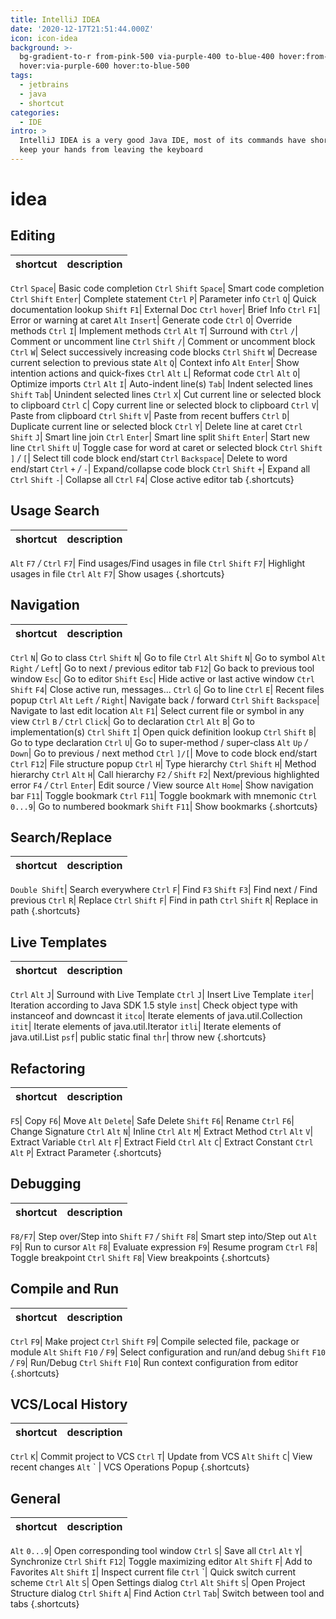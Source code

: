 ```yaml
---
title: IntelliJ IDEA
date: '2020-12-17T21:51:44.000Z'
icon: icon-idea
background: >-
  bg-gradient-to-r from-pink-500 via-purple-400 to-blue-400 hover:from-pink-700
  hover:via-purple-600 hover:to-blue-500
tags:
  - jetbrains
  - java
  - shortcut
categories:
  - IDE
intro: >
  IntelliJ IDEA is a very good Java IDE, most of its commands have shortcuts to
  keep your hands from leaving the keyboard
---
```


# idea

## Editing

| shortcut | description |
| :--- | :--- |


`Ctrl` `Space`\| Basic code completion `Ctrl` `Shift` `Space`\| Smart code completion `Ctrl` `Shift` `Enter`\| Complete statement `Ctrl` `P`\| Parameter info `Ctrl` `Q`\| Quick documentation lookup `Shift` `F1`\| External Doc `Ctrl` `hover`\| Brief Info `Ctrl` `F1`\| Error or warning at caret `Alt` `Insert`\| Generate code `Ctrl` `O`\| Override methods `Ctrl` `I`\| Implement methods `Ctrl` `Alt` `T`\| Surround with `Ctrl` `/`\| Comment or uncomment line `Ctrl` `Shift` `/`\| Comment or uncomment block `Ctrl` `W`\| Select successively increasing code blocks `Ctrl` `Shift` `W`\| Decrease current selection to previous state `Alt` `Q`\| Context info `Alt` `Enter`\| Show intention actions and quick-fixes `Ctrl` `Alt` `L`\| Reformat code `Ctrl` `Alt` `O`\| Optimize imports `Ctrl` `Alt` `I`\| Auto-indent line\(s\) `Tab`\| Indent selected lines `Shift` `Tab`\| Unindent selected lines `Ctrl` `X`\| Cut current line or selected block to clipboard `Ctrl` `C`\| Copy current line or selected block to clipboard `Ctrl` `V`\| Paste from clipboard `Ctrl` `Shift` `V`\| Paste from recent buffers `Ctrl` `D`\| Duplicate current line or selected block `Ctrl` `Y`\| Delete line at caret `Ctrl` `Shift` `J`\| Smart line join `Ctrl` `Enter`\| Smart line split `Shift` `Enter`\| Start new line `Ctrl` `Shift` `U`\| Toggle case for word at caret or selected block `Ctrl` `Shift` `]` _/_ `[`\| Select till code block end/start `Ctrl` `Backspace`\| Delete to word end/start `Ctrl` `+` _/_ `-`\| Expand/collapse code block `Ctrl` `Shift` `+`\| Expand all `Ctrl` `Shift` `-`\| Collapse all `Ctrl` `F4`\| Close active editor tab {.shortcuts}

## Usage Search

| shortcut | description |
| :--- | :--- |


`Alt` `F7` _/_ `Ctrl` `F7`\| Find usages/Find usages in file `Ctrl` `Shift` `F7`\| Highlight usages in file `Ctrl` `Alt` `F7`\| Show usages {.shortcuts}

## Navigation

| shortcut | description |
| :--- | :--- |


`Ctrl` `N`\| Go to class `Ctrl` `Shift` `N`\| Go to file `Ctrl` `Alt` `Shift` `N`\| Go to symbol `Alt` `Right` _/_ `Left`\| Go to next / previous editor tab `F12`\| Go back to previous tool window `Esc`\| Go to editor `Shift` `Esc`\| Hide active or last active window `Ctrl` `Shift` `F4`\| Close active run, messages... `Ctrl` `G`\| Go to line `Ctrl` `E`\| Recent files popup `Ctrl` `Alt` `Left` _/_ `Right`\| Navigate back / forward `Ctrl` `Shift` `Backspace`\| Navigate to last edit location `Alt` `F1`\| Select current file or symbol in any view `Ctrl` `B` _/_ `Ctrl` `Click`\| Go to declaration `Ctrl` `Alt` `B`\| Go to implementation\(s\) `Ctrl` `Shift` `I`\| Open quick definition lookup `Ctrl` `Shift` `B`\| Go to type declaration `Ctrl` `U`\| Go to super-method / super-class `Alt` `Up` _/_ `Down`\| Go to previous / next method `Ctrl` `]/[`\| Move to code block end/start `Ctrl` `F12`\| File structure popup `Ctrl` `H`\| Type hierarchy `Ctrl` `Shift` `H`\| Method hierarchy `Ctrl` `Alt` `H`\| Call hierarchy `F2` _/_ `Shift` `F2`\| Next/previous highlighted error `F4` _/_ `Ctrl` `Enter`\| Edit source / View source `Alt` `Home`\| Show navigation bar `F11`\| Toggle bookmark `Ctrl` `F11`\| Toggle bookmark with mnemonic `Ctrl` `0...9`\| Go to numbered bookmark `Shift` `F11`\| Show bookmarks {.shortcuts}

## Search/Replace

| shortcut | description |
| :--- | :--- |


`Double Shift`\| Search everywhere `Ctrl` `F`\| Find `F3` `Shift` `F3`\| Find next / Find previous `Ctrl` `R`\| Replace `Ctrl` `Shift` `F`\| Find in path `Ctrl` `Shift` `R`\| Replace in path {.shortcuts}

## Live Templates

| shortcut | description |
| :--- | :--- |


`Ctrl` `Alt` `J`\| Surround with Live Template `Ctrl` `J`\| Insert Live Template `iter`\| Iteration according to Java SDK 1.5 style `inst`\| Check object type with instanceof and downcast it `itco`\| Iterate elements of java.util.Collection `itit`\| Iterate elements of java.util.Iterator `itli`\| Iterate elements of java.util.List `psf`\| public static final `thr`\| throw new {.shortcuts}

## Refactoring

| shortcut | description |
| :--- | :--- |


`F5`\| Copy `F6`\| Move `Alt` `Delete`\| Safe Delete `Shift` `F6`\| Rename `Ctrl` `F6`\| Change Signature `Ctrl` `Alt` `N`\| Inline `Ctrl` `Alt` `M`\| Extract Method `Ctrl` `Alt` `V`\| Extract Variable `Ctrl` `Alt` `F`\| Extract Field `Ctrl` `Alt` `C`\| Extract Constant `Ctrl` `Alt` `P`\| Extract Parameter {.shortcuts}

## Debugging

| shortcut | description |
| :--- | :--- |


`F8/F7`\| Step over/Step into `Shift` `F7` _/_ `Shift` `F8`\| Smart step into/Step out `Alt` `F9`\| Run to cursor `Alt` `F8`\| Evaluate expression `F9`\| Resume program `Ctrl` `F8`\| Toggle breakpoint `Ctrl` `Shift` `F8`\| View breakpoints {.shortcuts}

## Compile and Run

| shortcut | description |
| :--- | :--- |


`Ctrl` `F9`\| Make project `Ctrl` `Shift` `F9`\| Compile selected file, package or module `Alt` `Shift` `F10` _/_ `F9`\| Select configuration and run/and debug `Shift` `F10` _/_ `F9`\| Run/Debug `Ctrl` `Shift` `F10`\| Run context configuration from editor {.shortcuts}

## VCS/Local History

| shortcut | description |
| :--- | :--- |


`Ctrl` `K`\| Commit project to VCS `Ctrl` `T`\| Update from VCS `Alt` `Shift` `C`\| View recent changes `Alt` \` \| VCS Operations Popup {.shortcuts}

## General

| shortcut | description |
| :--- | :--- |


`Alt` `0...9`\| Open corresponding tool window `Ctrl` `S`\| Save all `Ctrl` `Alt` `Y`\| Synchronize `Ctrl` `Shift` `F12`\| Toggle maximizing editor `Alt` `Shift` `F`\| Add to Favorites `Alt` `Shift` `I`\| Inspect current file `Ctrl` \`\| Quick switch current scheme `Ctrl` `Alt` `S`\| Open Settings dialog `Ctrl` `Alt` `Shift` `S`\| Open Project Structure dialog `Ctrl` `Shift` `A`\| Find Action `Ctrl` `Tab`\| Switch between tool and tabs {.shortcuts}

